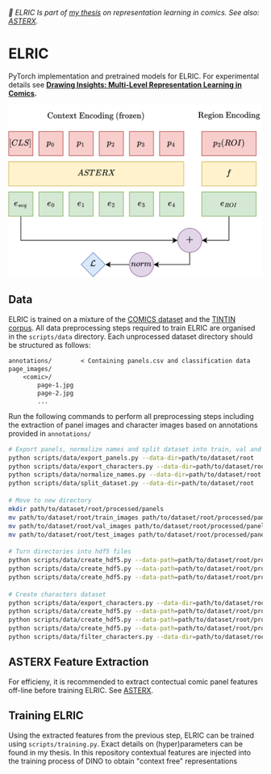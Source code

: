 *📜 ELRIC Is part of [my thesis](https://samtitar.github.io/drawing_insights/thesis.pdf) on representation learning in comics. See also: [ASTERX](https://github.com/samtitar/ASTERX).*

# ELRIC

PyTorch implementation and pretrained models for ELRIC. For experimental details see **[Drawing Insights: Multi-Level Representation Learning in Comics](https://samtitar.github.io/drawing_insights/thesis.pdf).**

![ELRIC Diagram](.github/images//elric.jpg)

## Data

ELRIC is trained on a mixture of the [COMICS dataset](https://obj.umiacs.umd.edu/comics/index.html) and the [TINTIN corpus](https://aclanthology.org/2022.lrec-1.736/). All data preprocessing steps required to train ELRIC are organised in the `scripts/data` directory. Each unprocessed dataset directory should be structured as follows:

```
annotations/        < Containing panels.csv and classification data
page_images/
    <comic>/
        page-1.jpg
        page-2.jpg
        ...
```

Run the following commands to perform all preprocessing steps including the extraction of panel images and character images based on annotations provided in `annotations/`

```bash
# Export panels, normalize names and split dataset into train, val and test
python scripts/data/export_panels.py --data-dir=path/to/dataset/root
python scripts/data/export_characters.py --data-dir=path/to/dataset/root
python scripts/data/normalize_names.py --data-dir=path/to/dataset/root
python scripts/data/split_dataset.py --data-dir=path/to/dataset/root

# Move to new directory
mkdir path/to/dataset/root/processed/panels
mv path/to/dataset/root/train_images path/to/dataset/root/processed/panels/train_images
mv path/to/dataset/root/val_images path/to/dataset/root/processed/panels/val_images
mv path/to/dataset/root/test_images path/to/dataset/root/processed/panels/test_images

# Turn directories into hdf5 files
python scripts/data/create_hdf5.py --data-path=path/to/dataset/root/processed/panels/train_images
python scripts/data/create_hdf5.py --data-path=path/to/dataset/root/processed/panels/val_images
python scripts/data/create_hdf5.py --data-path=path/to/dataset/root/processed/panels/test_images

# Create characters dataset
python scripts/data/export_characters.py --data-dir=path/to/dataset/root
python scripts/data/create_hdf5.py --data-path=path/to/dataset/root/processed/characters/train_images
python scripts/data/create_hdf5.py --data-path=path/to/dataset/root/processed/characters/val_images
python scripts/data/create_hdf5.py --data-path=path/to/dataset/root/processed/characters/test_images
python scripts/data/filter_characters.py --data-dir=path/to/dataset/root/processed/characters --indexing=path/to/dataset/root/annotations/characters_indexing.csv --min-frequency=25
```

## ASTERX Feature Extraction
For efficieny, it is recommended to extract contectual comic panel features off-line before training ELRIC. See [ASTERX](https://github.com/samtitar/ASTERX/blob/main/scripts/inference.py).

## Training ELRIC
Using the extracted features from the previous step, ELRIC can be trained using `scripts/training.py`. Exact details on (hyper)parameters can be found in my thesis. In this repository contextual features are injected into the training process of DINO to obtain "context free" representations